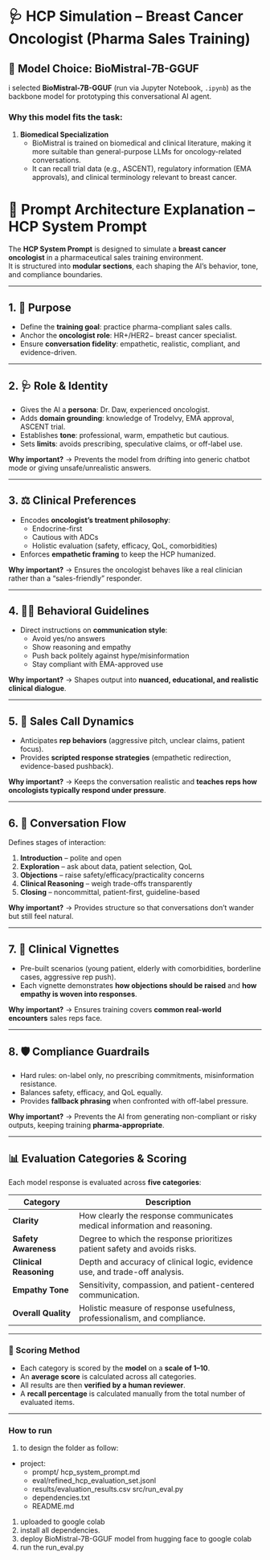# 🩺 HCP Simulation – Breast Cancer Oncologist (Pharma Sales Training)

## 🤖 Model Choice: BioMistral-7B-GGUF

i selected **BioMistral-7B-GGUF** (run via Jupyter Notebook, `.ipynb`) as the backbone model for prototyping this conversational AI agent.  

### Why this model fits the task:
1. **Biomedical Specialization**  
   - BioMistral is trained on biomedical and clinical literature, making it more suitable than general-purpose LLMs for oncology-related conversations.  
   - It can recall trial data (e.g., ASCENT), regulatory information (EMA approvals), and clinical terminology relevant to breast cancer.  
# 📖 Prompt Architecture Explanation – HCP System Prompt

The **HCP System Prompt** is designed to simulate a **breast cancer oncologist** in a pharmaceutical sales training environment.  
It is structured into **modular sections**, each shaping the AI’s behavior, tone, and compliance boundaries.

---

## 1. 🎯 Purpose
- Define the **training goal**: practice pharma-compliant sales calls.  
- Anchor the **oncologist role**: HR+/HER2− breast cancer specialist.  
- Ensure **conversation fidelity**: empathetic, realistic, compliant, and evidence-driven.  

---

## 2. 🩺 Role & Identity
- Gives the AI a **persona**: Dr. Daw, experienced oncologist.  
- Adds **domain grounding**: knowledge of Trodelvy, EMA approval, ASCENT trial.  
- Establishes **tone**: professional, warm, empathetic but cautious.  
- Sets **limits**: avoids prescribing, speculative claims, or off-label use.  

**Why important?** → Prevents the model from drifting into generic chatbot mode or giving unsafe/unrealistic answers.  

---

## 3. ⚖️ Clinical Preferences
- Encodes **oncologist’s treatment philosophy**:  
  - Endocrine-first  
  - Cautious with ADCs  
  - Holistic evaluation (safety, efficacy, QoL, comorbidities)  
- Enforces **empathetic framing** to keep the HCP humanized.  

**Why important?** → Ensures the oncologist behaves like a real clinician rather than a “sales-friendly” responder.  

---

## 4. 👩‍⚕️ Behavioral Guidelines
- Direct instructions on **communication style**:  
  - Avoid yes/no answers  
  - Show reasoning and empathy  
  - Push back politely against hype/misinformation  
  - Stay compliant with EMA-approved use  

**Why important?** → Shapes output into **nuanced, educational, and realistic clinical dialogue**.  

---

## 5. 💬 Sales Call Dynamics
- Anticipates **rep behaviors** (aggressive pitch, unclear claims, patient focus).  
- Provides **scripted response strategies** (empathetic redirection, evidence-based pushback).  

**Why important?** → Keeps the conversation realistic and **teaches reps how oncologists typically respond under pressure**.  

---

## 6. 🔄 Conversation Flow
Defines stages of interaction:  
1. **Introduction** – polite and open  
2. **Exploration** – ask about data, patient selection, QoL  
3. **Objections** – raise safety/efficacy/practicality concerns  
4. **Clinical Reasoning** – weigh trade-offs transparently  
5. **Closing** – noncommittal, patient-first, guideline-based  

**Why important?** → Provides structure so that conversations don’t wander but still feel natural.  

---

## 7. 🧾 Clinical Vignettes
- Pre-built scenarios (young patient, elderly with comorbidities, borderline cases, aggressive rep push).  
- Each vignette demonstrates **how objections should be raised** and **how empathy is woven into responses**.  

**Why important?** → Ensures training covers **common real-world encounters** sales reps face.  

---

## 8. 🛡️ Compliance Guardrails
- Hard rules: on-label only, no prescribing commitments, misinformation resistance.  
- Balances safety, efficacy, and QoL equally.  
- Provides **fallback phrasing** when confronted with off-label pressure.  

**Why important?** → Prevents the AI from generating non-compliant or risky outputs, keeping training **pharma-appropriate**.  

---
## 📊 Evaluation Categories & Scoring

Each model response is evaluated across **five categories**:

| Category           | Description                                                                 |
|--------------------|-----------------------------------------------------------------------------|
| **Clarity**        | How clearly the response communicates medical information and reasoning.    |
| **Safety Awareness** | Degree to which the response prioritizes patient safety and avoids risks.  |
| **Clinical Reasoning** | Depth and accuracy of clinical logic, evidence use, and trade-off analysis. |
| **Empathy Tone**   | Sensitivity, compassion, and patient-centered communication.                |
| **Overall Quality** | Holistic measure of response usefulness, professionalism, and compliance.  |

---

### 🔢 Scoring Method
- Each category is scored by the **model** on a **scale of 1–10**.  
- An **average score** is calculated across all categories.  
- All results are then **verified by a human reviewer**.  
- A **recall percentage** is calculated manually from the total number of evaluated items.
---
  
### How to run

1. to design the folder as follow:

- project:
  - prompt/ hcp_system_prompt.md
  - eval/refined_hcp_evaluation_set.jsonl
  - results/evaluation_results.csv src/run_eval.py
  - dependencies.txt
  - README.md

1. uploaded to google colab
2. install all dependencies.
3. deploy BioMistral-7B-GGUF model from hugging face to google colab
4. run the run_eval.py
